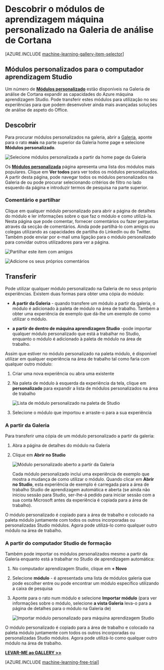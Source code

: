 <properties
    pageTitle="Módulos personalizados da Galeria de informações da empresa Cortana | Microsoft Azure"
    description="Descubra módulos de aprendizagem máquina personalizado na Galeria de análise de Cortana."
    services="machine-learning"
    documentationCenter=""
    authors="garyericson"
    manager="jhubbard"
    editor="cgronlun"/>

<tags
    ms.service="machine-learning"
    ms.workload="data-services"
    ms.tgt_pltfrm="na"
    ms.devlang="na"
    ms.topic="article"
    ms.date="10/17/2016"
    ms.author="roopalik;garye"/>


# <a name="discover-custom-machine-learning-modules-in-the-cortana-intelligence-gallery"></a>Descobrir o módulos de aprendizagem máquina personalizado na Galeria de análise de Cortana

[AZURE.INCLUDE [machine-learning-gallery-item-selector](../../includes/machine-learning-gallery-item-selector.md)]

## <a name="custom-modules-for-machine-learning-studio"></a>Módulos personalizados para o computador aprendizagem Studio

Um número de **[Módulos personalizado](https://gallery.cortanaintelligence.com/customModules)** estão disponíveis na Galeria de análise de Cortana expandir as capacidades do Azure máquina aprendizagem Studio. Pode transferir estes módulos para utilização no seu experiências para que podem desenvolver ainda mais avançadas soluções de análise de aspeto do Office.

## <a name="discover"></a>Descobrir

Para procurar módulos personalizados na galeria, abrir a [Galeria](http://gallery.cortanaintelligence.com), aponte para o rato **mais** na parte superior da Galeria home page e selecione **Módulos personalizado**.

![Selecione módulos personalizada a partir da home page da Galeria](media/machine-learning-gallery-custom-modules/select-custom-modules-in-gallery.png)

 Os **[Módulos personalizada](https://gallery.cortanaintelligence.com/customModules)** 
 página apresenta uma lista dos módulos mais populares.
Clique em **Ver todos** para ver todos os módulos personalizados.
A partir desta página, pode navegar todos os módulos personalizados na Galeria de ou pode procurar selecionando critérios de filtro no lado esquerdo da página e introduzir termos de pesquisa na parte superior.

### <a name="comment-and-share"></a>Comentário e partilhar

 Clique em qualquer módulo personalizado para abrir a página de detalhes do módulo e ler informações sobre o que faz o módulo e como utilizá-la. Nesta página que pode comentar, fornecer comentários ou fazer perguntas através da secção de comentários. Ainda pode partilhá-lo com amigos ou colegas utilizando as capacidades de partilha do LinkedIn ou do Twitter. Também pode enviar por e-mail uma ligação para o módulo personalizado para convidar outros utilizadores para ver a página.

![Partilhar este item com amigos](media\machine-learning-gallery-how-to-use-contribute-publish\share-links.png)

![Adicione os seus próprios comentários](media\machine-learning-gallery-how-to-use-contribute-publish\comments.png)

## <a name="download"></a>Transferir

Pode utilizar qualquer módulo personalizado na Galeria de no seus próprio experiências.
Existem duas formas para obter uma cópia do módulo:

- **A partir da Galeria** - quando transfere um módulo a partir da galeria, o módulo é adicionado à paleta de módulo na área de trabalho. Também a obter uma experiência de exemplo que dá-lhe um exemplo de como utilizar o módulo.

- **a partir de dentro de máquina aprendizagem Studio** -pode importar qualquer módulo personalizado que está a trabalhar no Studio, enquanto o módulo é adicionado à paleta de módulo na área de trabalho.

Assim que estiver no módulo personalizado na paleta módulo, é disponível utilizar em qualquer experiência na área de trabalho tal como faria com qualquer outro módulo:

1. Criar uma nova experiência ou abra uma existente
2. Na paleta de módulo à esquerda da experiência da tela, clique em **personalizado** para expandir a lista de módulos personalizados na área de trabalho

    ![Lista de módulo personalizado na paleta de Studio](media\machine-learning-gallery-custom-modules\custom-module-in-studio-palette.png)
3. Selecione o módulo que importou e arraste-o para a sua experiência


### <a name="from-the-gallery"></a>A partir da Galeria

Para transferir uma cópia de um módulo personalizado a partir da galeria:

1. Abra a página de detalhes do módulo na Galeria

2. Clique em **Abrir no Studio**

    ![Módulo personalizado aberto a partir da Galeria](media\machine-learning-gallery-custom-modules\open-custom-module-from-gallery.png)

    Cada módulo personalizado inclui uma experiência de exemplo que mostra a mudança de como utilizar o módulo. Quando clicar em **Abrir no Studio**, esta experiência de exemplo é carregada para a área de trabalho Studio de aprendizagem automática e aberta (se ainda não iniciou sessão para Studio, ser-lhe-á pedido para iniciar sessão com a sua conta Microsoft antes da experiência é copiada para a área de trabalho).

O módulo personalizado é copiado para a área de trabalho e colocado na paleta módulo juntamente com todos os outros incorporadas ou personalizadas Studio módulos. Agora pode utilizá-lo como qualquer outro módulo na área de trabalho.

### <a name="from-within-machine-learning-studio"></a>A partir do computador Studio de formação

Também pode importar os módulos personalizados mesmo a partir da Galeria enquanto está a trabalhar no Studio de aprendizagem automática:

1. No computador aprendizagem Studio, clique em **+ Novo**

2. Selecione **módulo** - é apresentada uma lista de módulos galeria que pode escolher entre ou pode encontrar um módulo específico utilizando a caixa de pesquisa

3. Aponte para o rato num módulo e selecione **Importar módulo** (para ver informações sobre o módulo, selecione **a vista Galeria** leva-o para a página de detalhes para o módulo na Galeria de)

    ![Importar módulo personalizado para máquina aprendizagem Studio](media\machine-learning-gallery-custom-modules\add-custom-module-in-studio.png)

O módulo personalizado é copiado para a área de trabalho e colocado na paleta módulo juntamente com todos os outros incorporadas ou personalizadas Studio módulos. Agora pode utilizá-lo como qualquer outro módulo na área de trabalho.




**[LEVAR-ME ao GALLERY >>](http://gallery.cortanaintelligence.com)**

[AZURE.INCLUDE [machine-learning-free-trial](../../includes/machine-learning-free-trial.md)]
